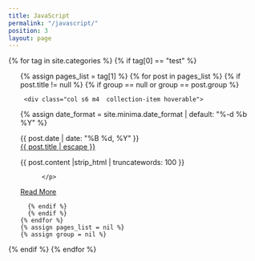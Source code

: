 ```yaml
---
title: JavaScript
permalink: "/javascript/"
position: 3
layout: page
---
```


{% for tag in site.categories %}
{% if tag[0] == "test" %}
  <ul class="collection">
    {% assign pages_list = tag[1] %}
    {% for post in pages_list %}
      {% if post.title != null %}
      {% if group == null or group == post.group %}


     <div class="col s6 m4  collection-item hoverable">



{% assign date_format = site.minima.date_format | default: "%-d %b %Y" %}<div>
<time datetime="{{ post.date | date: date_format }}" itemprop="datePublished">{{ post.date | date: "%B %d, %Y" }}</time></div>
<span class="title">
<a class="post-link" href="{{ site.url }}{{ post.url }}">{{ post.title | escape }}</a>
</span>
<p>
             {{ post.content |strip_html | truncatewords: 100 }}
             
          </p>
 <p> <a href="{{ post.url | relative_url }}" class="btn light-blue">Read More</a></p>
</div>


      {% endif %}
      {% endif %}
    {% endfor %}
    {% assign pages_list = nil %}
    {% assign group = nil %}
  </ul>
{% endif %}
{% endfor %}